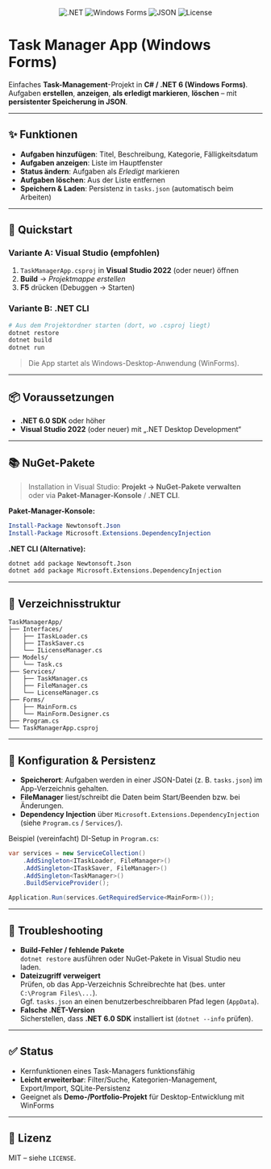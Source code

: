 <p align="center">
  <img alt=".NET" src="https://img.shields.io/badge/.NET-6%2B-512BD4?logo=dotnet&logoColor=white">
  <img alt="Windows Forms" src="https://img.shields.io/badge/Windows%20Forms-WinForms-0078D6?logo=windows&logoColor=white">
  <img alt="JSON" src="https://img.shields.io/badge/Data-JSON-000000?logo=json&logoColor=white">
  <img alt="License" src="https://img.shields.io/badge/License-MIT-lightgrey.svg">
</p>

# Task Manager App (Windows Forms)

Einfaches **Task-Management**-Projekt in **C# / .NET 6 (Windows Forms)**.  
Aufgaben **erstellen**, **anzeigen**, **als erledigt markieren**, **löschen** – mit **persistenter Speicherung in JSON**.

---

## ✨ Funktionen

- **Aufgaben hinzufügen**: Titel, Beschreibung, Kategorie, Fälligkeitsdatum  
- **Aufgaben anzeigen**: Liste im Hauptfenster  
- **Status ändern**: Aufgaben als *Erledigt* markieren  
- **Aufgaben löschen**: Aus der Liste entfernen  
- **Speichern & Laden**: Persistenz in `tasks.json` (automatisch beim Arbeiten)

---

## 🚀 Quickstart

### Variante A: Visual Studio (empfohlen)
1) `TaskManagerApp.csproj` in **Visual Studio 2022** (oder neuer) öffnen  
2) **Build** → *Projektmappe erstellen*  
3) **F5** drücken (Debuggen → Starten)

### Variante B: .NET CLI
```bash
# Aus dem Projektordner starten (dort, wo .csproj liegt)
dotnet restore
dotnet build
dotnet run
```

> Die App startet als Windows-Desktop-Anwendung (WinForms).

---

## 📦 Voraussetzungen

- **.NET 6.0 SDK** oder höher  
- **Visual Studio 2022** (oder neuer) mit „.NET Desktop Development“

---

## 📚 NuGet-Pakete

> Installation in Visual Studio: **Projekt → NuGet-Pakete verwalten**  
> oder via **Paket-Manager-Konsole** / **.NET CLI**.

**Paket-Manager-Konsole:**
```ps1
Install-Package Newtonsoft.Json
Install-Package Microsoft.Extensions.DependencyInjection
```

**.NET CLI (Alternative):**
```bash
dotnet add package Newtonsoft.Json
dotnet add package Microsoft.Extensions.DependencyInjection
```

---

## 📂 Verzeichnisstruktur

```text
TaskManagerApp/
├── Interfaces/
│   ├── ITaskLoader.cs
│   ├── ITaskSaver.cs
│   └── ILicenseManager.cs
├── Models/
│   └── Task.cs
├── Services/
│   ├── TaskManager.cs
│   ├── FileManager.cs
│   └── LicenseManager.cs
├── Forms/
│   ├── MainForm.cs
│   └── MainForm.Designer.cs
├── Program.cs
└── TaskManagerApp.csproj
```

---

## 🔌 Konfiguration & Persistenz

- **Speicherort**: Aufgaben werden in einer JSON-Datei (z. B. `tasks.json`) im App-Verzeichnis gehalten.  
- **FileManager** liest/schreibt die Daten beim Start/Beenden bzw. bei Änderungen.  
- **Dependency Injection** über `Microsoft.Extensions.DependencyInjection` (siehe `Program.cs` / `Services/`).

Beispiel (vereinfacht) DI-Setup in `Program.cs`:
```csharp
var services = new ServiceCollection()
    .AddSingleton<ITaskLoader, FileManager>()
    .AddSingleton<ITaskSaver, FileManager>()
    .AddSingleton<TaskManager>()
    .BuildServiceProvider();

Application.Run(services.GetRequiredService<MainForm>());
```

---

## 🧰 Troubleshooting

- **Build-Fehler / fehlende Pakete**  
  `dotnet restore` ausführen oder NuGet-Pakete in Visual Studio neu laden.
- **Dateizugriff verweigert**  
  Prüfen, ob das App-Verzeichnis Schreibrechte hat (bes. unter `C:\Program Files\...`).  
  Ggf. `tasks.json` an einen benutzerbeschreibbaren Pfad legen (`AppData`).
- **Falsche .NET-Version**  
  Sicherstellen, dass **.NET 6.0 SDK** installiert ist (`dotnet --info` prüfen).

---

## ✅ Status

- Kernfunktionen eines Task-Managers funktionsfähig  
- **Leicht erweiterbar**: Filter/Suche, Kategorien-Management, Export/Import, SQLite-Persistenz  
- Geeignet als **Demo-/Portfolio-Projekt** für Desktop-Entwicklung mit WinForms

---

## 📜 Lizenz

MIT – siehe `LICENSE`.
